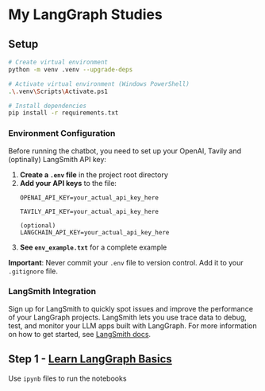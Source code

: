 # My LangGraph Studies

## Setup

```bash
# Create virtual environment
python -m venv .venv --upgrade-deps

# Activate virtual environment (Windows PowerShell)
.\.venv\Scripts\Activate.ps1

# Install dependencies
pip install -r requirements.txt
```

### Environment Configuration

Before running the chatbot, you need to set up your OpenAI, Tavily and (optinally) LangSmith API key:

1. **Create a `.env` file** in the project root directory
2. **Add your API keys** to the file:
   ```
   OPENAI_API_KEY=your_actual_api_key_here

   TAVILY_API_KEY=your_actual_api_key_here

   (optional)
   LANGCHAIN_API_KEY=your_actual_api_key_here
   ```
3. **See `env_example.txt`** for a complete example

**Important**: Never commit your `.env` file to version control. Add it to your `.gitignore` file.

### LangSmith Integration

Sign up for LangSmith to quickly spot issues and improve the performance of your LangGraph projects. LangSmith lets you use trace data to debug, test, and monitor your LLM apps built with LangGraph. For more information on how to get started, see [LangSmith docs](https://docs.smith.langchain.com).


## Step 1 - [Learn LangGraph Basics](https://docs.langchain.com/langgraph-platform/langgraph-basics/why-langgraph#learn-langgraph-basics)

Use `ipynb` files to run the notebooks

